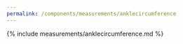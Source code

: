 ```yaml
---
permalink: /components/measurements/anklecircumference
---
```

{% include measurements/anklecircumference.md %}
